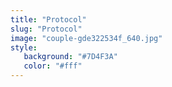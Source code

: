 ```yaml
---
title: "Protocol"
slug: "Protocol"
image: "couple-gde322534f_640.jpg"
style:
   background: "#7D4F3A"
   color: "#fff"
---
```


